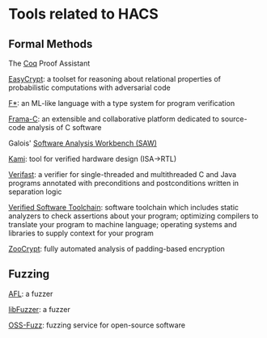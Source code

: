 # Tools related to HACS

## Formal Methods

The [Coq](https://coq.inria.fr/) Proof Assistant

[EasyCrypt](https://www.easycrypt.info/trac/): a toolset for reasoning about relational properties of probabilistic computations with adversarial code

[F&ast;](https://github.com/FStarLang/FStar/): an ML-like language with a type system for program verification

[Frama-C](http://frama-c.com/): an extensible and collaborative platform dedicated to source-code analysis of C software

Galois' [Software Analysis Workbench (SAW)](https://saw.galois.com/)

[Kami](http://plv.csail.mit.edu/kami/):  tool for verified hardware design (ISA->RTL)

[Verifast](https://people.cs.kuleuven.be/~bart.jacobs/verifast/): a verifier for single-threaded and multithreaded C and Java programs annotated with preconditions and postconditions written in separation logic

[Verified Software Toolchain](http://deepspec.org/research/VST/): software toolchain which includes static analyzers to check assertions about your program; optimizing compilers to translate your program to machine language; operating systems and libraries to supply context for your program

[ZooCrypt](https://www.easycrypt.info/trac/wiki/ZooCrypt): fully automated analysis of padding-based encryption

## Fuzzing

[AFL](http://lcamtuf.coredump.cx/afl/): a fuzzer
 
[libFuzzer](http://libfuzzer.info): a fuzzer
 
[OSS-Fuzz](https://github.com/google/oss-fuzz): fuzzing service for open-source software
